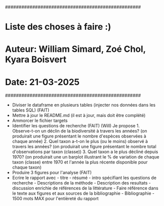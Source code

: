 ##################################################
# Liste des choses à faire :)                           
#
# Auteur: William Simard, Zoé Chol, Kyara Boisvert 
# Date: 21-03-2025
##################################################


- Diviser le dataframe en plusieurs tables (injecter nos données dans les tables SQL) (FAIT)
- Mettre à jour le README.md (il est à jour, mais doit être complété)
- Ammorcer le fichier targets
- Identifier les questions de recherche (FAIT)
      (Will) Je propose
                    1. Observe-t-on un déclin de la biodiversité à travers les années?
                       (on produirait une figure présentant le nombre d'espèces observées à chaque année)
                    2. Quel taxon a-t-on le plus (ou le moins) observé à travers les années?
                       (on produirait une figure présentant le nombre total d'observations par taxon (classe))
                    3. Quel taxon a le plus décliné depuis 1970?
                       (on produirait une un barplot illustrant le % de variation de chaque taxon (classe) entre 1970 et l'année la plus récente disponible pour chaque taxon)
- Produire 3 figures pour l'analyse (FAIT)
- Ecrire le rapport avec
        - titre
        - résumé
        - intro spécifiant les questions de recherche
        - Descriptions de la méthode
        - Description des resultats
        - discussion enrichie de références de la littérature
        - Faire référence dans le texte aux figures et aux sources de la bibliographie
        - Bibliographie
        - 1500 mots MAX pour l'entièreté du rapport